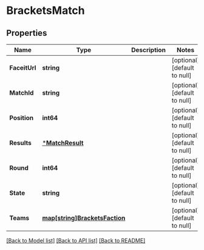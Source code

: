 # BracketsMatch

## Properties
Name | Type | Description | Notes
------------ | ------------- | ------------- | -------------
**FaceitUrl** | **string** |  | [optional] [default to null]
**MatchId** | **string** |  | [optional] [default to null]
**Position** | **int64** |  | [optional] [default to null]
**Results** | [***MatchResult**](MatchResult.md) |  | [optional] [default to null]
**Round** | **int64** |  | [optional] [default to null]
**State** | **string** |  | [optional] [default to null]
**Teams** | [**map[string]BracketsFaction**](BracketsFaction.md) |  | [optional] [default to null]

[[Back to Model list]](../README.md#documentation-for-models) [[Back to API list]](../README.md#documentation-for-api-endpoints) [[Back to README]](../README.md)


